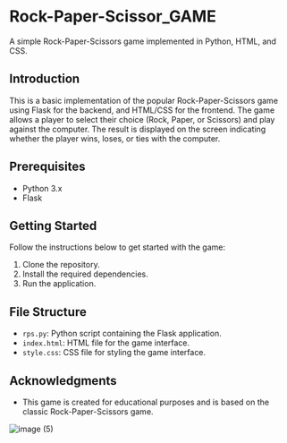 # Rock-Paper-Scissor_GAME


A simple Rock-Paper-Scissors game implemented in Python, HTML, and CSS.

## Introduction

This is a basic implementation of the popular Rock-Paper-Scissors game using Flask for the backend, and HTML/CSS for the frontend. The game allows a player to select their choice (Rock, Paper, or Scissors) and play against the computer. The result is displayed on the screen indicating whether the player wins, loses, or ties with the computer.

## Prerequisites

- Python 3.x
- Flask

## Getting Started

Follow the instructions below to get started with the game:

1. Clone the repository.
2. Install the required dependencies.
3. Run the application.

## File Structure

- `rps.py`: Python script containing the Flask application.
- `index.html`: HTML file for the game interface.
- `style.css`: CSS file for styling the game interface.

## Acknowledgments

- This game is created for educational purposes and is based on the classic Rock-Paper-Scissors game.



![image (5)](https://github.com/20A31A0584/Rock-Paper-Scissor_GAME/assets/109906464/2fb329a7-3fd0-4c2f-b4cc-1f7a794eb7da)
